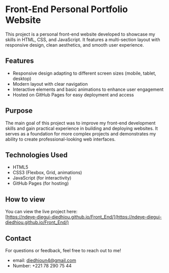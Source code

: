 # Front-End Personal Portfolio Website

This project is a personal front-end website developed to showcase my skills in HTML, CSS, and JavaScript. It features a multi-section layout with responsive design, clean aesthetics, and smooth user experience.

## Features
- Responsive design adapting to different screen sizes (mobile, tablet, desktop)  
- Modern layout with clear navigation  
- Interactive elements and basic animations to enhance user engagement  
- Hosted on GitHub Pages for easy deployment and access  

## Purpose
The main goal of this project was to improve my front-end development skills and gain practical experience in building and deploying websites. It serves as a foundation for more complex projects and demonstrates my ability to create professional-looking web interfaces.

## Technologies Used
- HTML5  
- CSS3 (Flexbox, Grid, animations)  
- JavaScript (for interactivity)  
- GitHub Pages (for hosting)

## How to view
You can view the live project here:  
[https://ndeye-diegui-diedhiou.github.io/Front_End/](https://ndeye-diegui-diedhiou.github.io/Front_End/)

## Contact
For questions or feedback, feel free to reach out to me!
- email: diedhioun4@gmail.com
- Number: +221 78 290 75 44


